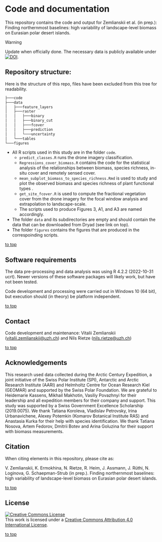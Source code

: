# Code and documentation
This repository contains the code and output for Zemlianskii et al. (in prep.): Finding northernmost baselines: high variability of landscape-level biomass on Eurasian polar desert islands.

> [!WARNING]
> Update when officially done.
 > The necessary data is publicly available under [![DOI](https://img.shields.io/badge/DOI_dryaddoi-blue)](https://datadryad.org/stash/share/SqYWvX6K7085r4-3NtiBl10JwYfS3AdWRtX3jOTb5Uw).

## Repository structure:
Here is the structure of this repo, files have been excluded from this tree for readability.

```bash
├───code
├───data
│   ├───feature_layers
│   ├───raster
│   │   ├───binary
│   │   ├───binary_cut
│   │   ├───fcover
│   │   ├───prediction
│   │   └───uncertainty
│   └───tables
└───figures
```

- All R scripts used in this study are in the folder `code`.
  - `predict_classes.R` runs the drone imagery classification.
  - `Regressions_cover_biomass.R` contains the code for the statistical analysis of the relationships between biomass, species richness, in-situ cover and remotely sensed cover.
  - `mean_subplot_biomass_to_species_richness.Rmd` is used to study and plot the observed biomass and species richness of plant functional types .
  - `get_site_fcover.R` is used to compute the fractional vegetation cover from the drone imagery for the focal window analysis and extrapolation to landscape-scale.
  - The scripts used to produce Figures 3, A1, and A3 are named accordingly.
- The folder `data` and its subdirectories are empty and should contain the data that can be downloaded from Dryad (see link on top).
- The folder `figures` contains the figures that are produced in the correspoinding scripts.

[to top](https://github.com/nrietze/ACE-biomass/main/README.md)

## Software requirements
The data pre-processing and data analysis was using R 4.2.2 (2022-10-31 ucrt). Newer versions of these software packages will likely work, but have not been tested.

Code development and processing were carried out in Windows 10 (64 bit), but execution should (in theory) be platform independent.

[to top](https://github.com/nrietze/ACE-biomass/main/README.md)

## Contact
Code development and maintenance: Vitalii Zemlianskii ([vitalii.zemlianskii@uzh.ch](vitalii.zemlianskii@uzh.ch)) and Nils Rietze ([nils.rietze@uzh.ch](nils.rietze@uzh.ch))

[to top](https://github.com/nrietze/ACE-biomass/main/README.md)

## Acknowledgements
This research used data collected during the Arctic Century Expedition, a joint initiative of the Swiss Polar Institute (SPI), Antarctic and Arctic Research Institute (AARI) and Helmholtz Centre for Ocean Research Kiel (GEOMAR) and supported by the Swiss Polar Foundation. We are grateful to Heidemarie Kassens, Mikhail Makhotin, Vasiliy Povazhnyi for their leadership and all expedition members for their company and support. This study was supported by a Swiss Government Excellence Scholarship (2019.0075). We thank Tatiana Koroleva, Vladislav Petrovsky, Irina Urbanavichene, Alexey Potemkin (Komarov Botanical Institute RAS) and Anastasia Kurka for their help with species identification. We thank Tatiana Nosova, Artem Fedorov, Dmitrii Botev and Arina Goluzina for their support with biomass measurements.

## Citation
When citing elements in this repository, please cite as:

V. Zemlianskii, K. Ermokhina, N. Rietze, R. Heim, J. Assmann, J. Rüthi, N. Loginova, G. Schaepman-Strub (in prep.). 
Finding northernmost baselines: high variability of landscape-level biomass on Eurasian polar desert islands. 

[to top](https://github.com/nrietze/ACE-biomass/main/README.md)

## License
<a rel="license" href="http://creativecommons.org/licenses/by/4.0/"><img alt="Creative Commons License" style="border-width:0" src="https://i.creativecommons.org/l/by/4.0/88x31.png" /></a><br />This work is licensed under a <a rel="license" href="http://creativecommons.org/licenses/by/4.0/">Creative Commons Attribution 4.0 International License</a>.

[to top](https://github.com/nrietze/ACE-biomass/main/README.md)
